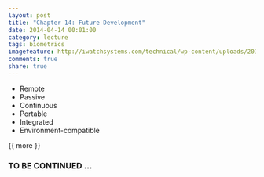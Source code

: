 ```yaml
---
layout: post
title: "Chapter 14: Future Development"
date: 2014-04-14 00:01:00
category: lecture
tags: biometrics
imagefeature: http://iwatchsystems.com/technical/wp-content/uploads/2011/01/biometric-systems.jpg
comments: true
share: true
---
```


+ Remote
+ Passive
+ Continuous
+ Portable
+ Integrated
+ Environment-compatible

{{ more }}

### TO BE CONTINUED ... ###